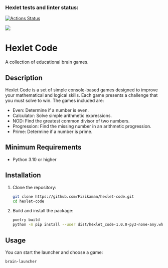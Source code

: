 ### Hexlet tests and linter status:
[![Actions Status](https://github.com/Fizikaman/python-project-49/actions/workflows/hexlet-check.yml/badge.svg)](https://github.com/Fizikaman/python-project-49/actions)

<a href="https://codeclimate.com/github/Fizikaman/python-project-49/maintainability"><img src="https://api.codeclimate.com/v1/badges/9589154bbd720aab7486/maintainability" /></a>

# Hexlet Code

A collection of educational brain games.

## Description

Hexlet Code is a set of simple console-based games designed to improve your mathematical and logical skills. Each game presents a challenge that you must solve to win. The games included are:

- Even: Determine if a number is even.
- Calculator: Solve simple arithmetic expressions.
- NOD: Find the greatest common divisor of two numbers.
- Progression: Find the missing number in an arithmetic progression.
- Prime: Determine if a number is prime.

## Minimum Requirements

- Python 3.10 or higher

## Installation

1. Clone the repository:

    ```bash
    git clone https://github.com/Fizikaman/hexlet-code.git
    cd hexlet-code
    ```

2. Build and install the package:

    ```bash
    poetry build
    python -m pip install --user dist/hexlet_code-1.0.0-py3-none-any.whl
    ```

## Usage

You can start the launcher and choose a game:

```bash
brain-launcher
